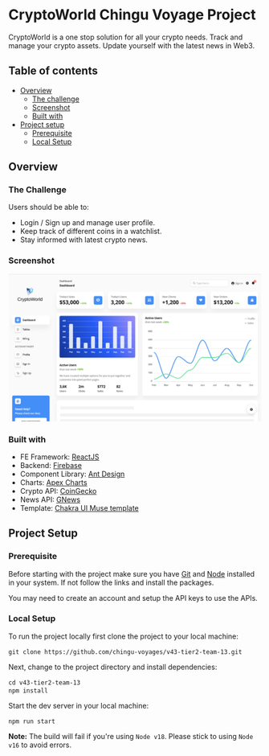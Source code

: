 # CryptoWorld Chingu Voyage Project

CryptoWorld is a one stop solution for all your crypto needs. Track and manage your crypto assets. Update yourself with the latest news in Web3.


## Table of contents

- [Overview](#overview)
  - [The challenge](#the-challenge)
  - [Screenshot](#screenshot)
  - [Built with](#built-with)
- [Project setup](#project-setup)
  - [Prerequisite](#prerequisite)
  - [Local Setup](#local-setup)

## Overview

### The Challenge

Users should be able to:
- Login / Sign up and manage user profile.
- Keep track of different coins in a watchlist.
- Stay informed with latest crypto news.

### Screenshot

![Dashboard Image](./images/Screenshot%202023-03-28%20at%201.22.40%20PM.png)

### Built with

- FE Framework: [ReactJS](https://react.dev/)
- Backend: [Firebase](https://firebase.google.com/)
- Component Library: [Ant Design](https://ant.design/)
- Charts: [Apex Charts](https://apexcharts.com/)
- Crypto API: [CoinGecko](https://www.coingecko.com/en/api/documentation)
- News API: [GNews](https://gnews.io/)
- Template: [Chakra UI Muse template](https://www.creative-tim.com/product/muse-ant-design-dashboard)


## Project Setup

### Prerequisite

Before starting with the project make sure you have [Git](https://git-scm.com/) and [Node](https://nodejs.org) installed in your system. If not follow the links and install the packages.

You may need to create an account and setup the API keys to use the APIs.

### Local Setup

To run the project locally first clone the project to your local machine:

```
git clone https://github.com/chingu-voyages/v43-tier2-team-13.git
```

Next, change to the project directory and install dependencies:
```
cd v43-tier2-team-13
npm install
```

Start the dev server in your local machine:
```
npm run start
```

**Note:** The build will fail if you're using `Node v18`. Please stick to using `Node v16` to avoid errors.

